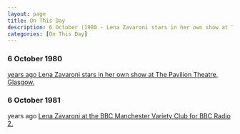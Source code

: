 ```yaml
---
layout: page
title: On This Day
description: 6 October (1980 - Lena Zavaroni stars in her own show at The Pavilion Theatre, Glasgow. 1981 - Lena Zavaroni at the BBC Manchester Variety Club.)
categories: [On This Day]
---
```


### 6 October 1980
[<span id="age1"></span> years ago Lena Zavaroni stars in her own show at The Pavilion Theatre, Glasgow.](/theatre/the%20lena%20zavaroni%20show/1980/10/06/the-lena-zavaroni-show.html)

### 6 October 1981
<span id="age2"></span> years ago [Lena Zavaroni at the BBC Manchester Variety Club for BBC Radio 2.](/bbc%20radio%202/1981/10/06/lena-zavaroni-at-the-bbc-manchester-variety-club.html)

<!-- Script for calculating number of years ago -->
<script>
var dob = '19801006';
var year = Number(dob.substr(0, 4));
var month = Number(dob.substr(4, 2)) - 1;
var day = Number(dob.substr(6, 2));
var today = new Date();
var age1 = today.getFullYear() - year;
if (today.getMonth() < month || (today.getMonth() == month && today.getDate() < day)) {
age1--;
}
document.getElementById("age1").innerHTML=age1;

var dob = '19811006';
var year = Number(dob.substr(0, 4));
var month = Number(dob.substr(4, 2)) - 1;
var day = Number(dob.substr(6, 2));
var today = new Date();
var age2 = today.getFullYear() - year;
if (today.getMonth() < month || (today.getMonth() == month && today.getDate() < day)) {
age2--;
}
document.getElementById("age2").innerHTML=age2;
</script>

